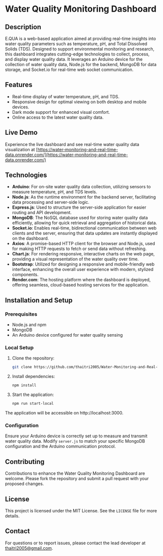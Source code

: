 # Water Quality Monitoring Dashboard
## Description
E.QUA is a web-based application aimed at providing real-time insights into water quality parameters such as temperature, pH, and Total Dissolved Solids (TDS). Designed to support environmental monitoring and research, this dashboard integrates cutting-edge technologies to collect, process, and display water quality data. It leverages an Arduino device for the collection of water quality data, Node.js for the backend, MongoDB for data storage, and Socket.io for real-time web socket communication.

## Features
<ul>
    <li>Real-time display of water temperature, pH, and TDS.
    <li>Responsive design for optimal viewing on both desktop and mobile devices.
    <li>Dark mode support for enhanced visual comfort.
    <li>Online access to the latest water quality data.
</ul>

## Live Demo
Experience the live dashboard and see real-time water quality data visualization at [https://water-monitoring-and-real-time-data.onrender.com/](https://water-monitoring-and-real-time-data.onrender.com/)

## Technologies
- **Arduino**: For on-site water quality data collection, utilizing sensors to measure temperature, pH, and TDS levels.
- **Node.js**: As the runtime environment for the backend server, facilitating data processing and server-side logic.
- **Express.js**: Used to structure the server-side application for easier routing and API development.
- **MongoDB**: The NoSQL database used for storing water quality data efficiently, allowing for quick retrieval and aggregation of historical data.
- **Socket.io**: Enables real-time, bidirectional communication between web clients and the server, ensuring that data updates are instantly displayed on the dashboard.
- **Axios**: A promise-based HTTP client for the browser and Node.js, used for making HTTP requests to fetch or send data without refreshing.
- **Chart.js**: For rendering responsive, interactive charts on the web page, providing a visual representation of the water quality over time.
- **Bootstrap**: Utilized for designing a responsive and mobile-friendly web interface, enhancing the overall user experience with modern, stylized components.
- **Render.com**: The hosting platform where the dashboard is deployed, offering seamless, cloud-based hosting services for the application.


## Installation and Setup

### Prerequisites
- Node.js and npm
- MongoDB
- An Arduino device configured for water quality sensing

### Local Setup
1. Clone the repository:
    ```bash
    git clone https://github.com/thaitri2005/Water-Monitoring-and-Real-Time-Data-Analysis.git
    ```
2. Install dependencies:
    ```bash
    npm install
    ```
3. Start the application:
    ```bash
    npm run start-local
    ```
The application will be accessible on http://localhost:3000.

### Configuration
Ensure your Arduino device is correctly set up to measure and transmit water quality data. Modify `server.js` to match your specific MongoDB configuration and the Arduino communication protocol.

## Contributing
Contributions to enhance the Water Quality Monitoring Dashboard are welcome. Please fork the repository and submit a pull request with your proposed changes.

## License
This project is licensed under the MIT License. See the `LICENSE` file for more details.

## Contact
For questions or to report issues, please contact the lead developer at thaitri2005@gmail.com.
